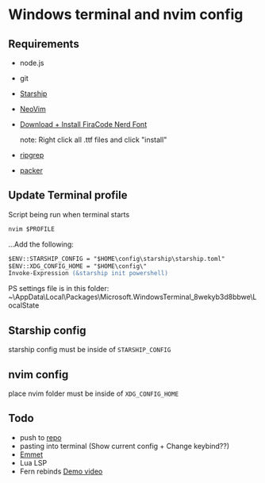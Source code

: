 # Windows terminal and nvim config

## Requirements

- node.js
- git
- [Starship](https://starship.rs/guide/#%F0%9F%9A%80-installation)
- [NeoVim](https://github.com/neovim/neovim/releases)
- [Download + Install FiraCode Nerd Font](https://www.nerdfonts.com/font-downloads)

    note: Right click all .ttf files and click "install" 
- [ripgrep](https://github.com/BurntSushi/ripgrep)
- [packer](https://github.com/wbthomason/packer.nvim)

## Update Terminal profile

Script being run when terminal starts

```ps
nvim $PROFILE
```

...Add the following:
```ps
$ENV::STARSHIP_CONFIG = "$HOME\config\starship\starship.toml"
$ENV::XDG_CONFIG_HOME = "$HOME\config\"
Invoke-Expression (&starship init powershell)
```

PS settings file is in this folder:
~\AppData\Local\Packages\Microsoft.WindowsTerminal_8wekyb3d8bbwe\LocalState

## Starship config
starship config must be inside of `STARSHIP_CONFIG`


## nvim config
place nvim folder must be inside of `XDG_CONFIG_HOME`


## Todo
- push to [repo](https://github.com/OleJoik/nvim-config)
- pasting into terminal (Show current config + Change keybind??)
- [Emmet](https://github.com/mattn/emmet-vim)
- Lua LSP
- Fern rebinds [Demo video](https://www.youtube.com/watch?v=YpzIhRoZ-tk)
